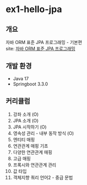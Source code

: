 # ex1-hello-jpa

## 개요
자바 ORM 표준 JPA 프로그래밍 - 기본편<br/>
site: [자바 ORM 표준 JPA 프로그래밍](https://www.inflearn.com/course/ORM-JPA-Basic/dashboard)
## 개발 환경
- Java 17
- Springboot 3.3.0

## 커리큘럼
1. 강좌 소개 (O)
2. JPA 소개 (O)
3. JPA 시작하기 (O)
4. 영속성 관리 - 내부 동작 방식 (O)
5. 엔티티 매핑
6. 연관관계 매핑 기초 
7. 다양한 연관관계 매핑
8. 고급 매핑
9. 프록시와 연관관계 관리
10. 값 타입
11. 객체지향 쿼리 언어2 - 중급 문법
